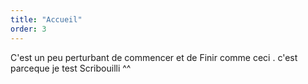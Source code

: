```yaml
---
title: "Accueil"
order: 3
---
```


C'est un peu perturbant de commencer et de Finir comme ceci . c'est parceque je test Scribouilli ^^
